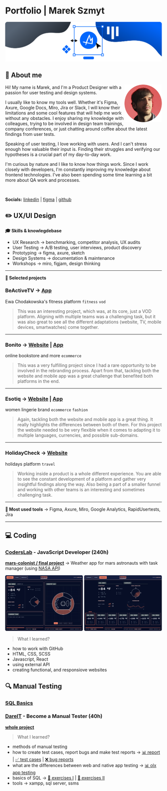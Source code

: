 # Portfolio | Marek Szmyt
![Doodle with an "M' letter in the middle.](/assets/images/cover.png)
## 👋 About me

<img align="right" src="/assets/images/profile.png" alt="Profile picture." width="120" height="120">

Hi! My name is Marek, and I'm a Product Designer with a passion for user testing and design systems.

I usually like to know my tools well. Whether it's Figma, Axure, Google Docs, Miro, Jira or Slack, I will know their limitations and some cool features that will help me work without any obstacles. I enjoy sharing my knowledge with colleagues, trying to be involved in design team trainings, company conferences, or just chatting around coffee about the latest findings from user tests.

Speaking of user testing, I love working with users. And I can't stress enough how valuable their input is. Finding their struggles and verifying our hypotheses is a crucial part of my day-to-day work.

I'm curious by nature and I like to know how things work. Since I work closely with developers, I'm constantly improving my knowledge about frontend technologies. I've also been spending some time learning a bit more about QA work and processes.

<br clear="right"/>

**Socials:** [linkedin](https://www.linkedin.com/in/marekszmyt/) | [figma](https://www.figma.com/@MarekSzmyt) | [github](https://github.com/MarekSzmyt)

## ✏️ UX/UI Design
**🎓 Skills & knowlegdebase**
- UX Research → benchmarking, competitor analysis, UX audits
- User Testing → A/B testing, user interviews, product discovery
- Prototyping → figma, axure, sketch
- Design Systems → documentation & maintenance
- Workshops → miro, figjam, design thinking

---

**🤌 Selected projects**

### BeActiveTV → [App](https://apps.apple.com/us/app/beactivetv-pl/id1549817661?platform=iphone)

Ewa Chodakowska's fitness platform `fitness` `vod`

> This was an interesting project, which was, at its core, just a VOD platform. Aligning with multiple teams was a challenging task, but it was also great to see all the different adaptations (website, TV, mobile devices, smartwatches) come together.

---

### Bonito → [Website](https://bonito.pl/) | [App](https://apps.apple.com/pl/app/bonito/id1511513709)

online bookstore and more `ecommerce`

> This was a very fulfilling project since I had a rare opportunity to be involved in the rebranding process. Apart from that, tackling both the website and mobile app was a great challenge that benefited both platforms in the end.

---

### Esotiq → [Website](https://esotiq.com/pl/pl) | [App](https://apps.apple.com/pl/app/esotiq-bielizna-online/id1641269253?l=pl) 

women lingerie brand `ecommerce` `fashion`

> Again, tackling both the website and mobile app is a great thing. It really highlights the differences between both of them. For this project the website needed to be very flexible when it comes to adapting it to multiple languages, currencies, and possible sub-domains.

---

### HolidayCheck → [Website](https://www.holidaycheck.de/)

holidays platform `travel`

> Working inside a product is a whole different experience. You are able to see the constant development of a platform and gather very insightful findings along the way. Also being a part of a smaller funnel and working with other teams is an interesting and sometimes challenging task.

---

**🔨 Most used tools** → Figma, Axure, Miro, Google Analytics, RapidUsertests, Jira

---

## 💻 Coding

### [CodersLab](https://coderslab.pl/pl/javascript-developer-react) - JavaScript Developer (240h)
[**mars-colonist / final project**](https://github.com/MarekSzmyt/mars-colonist) → Weather app for mars astronauts with task manager (using [NASA API](https://api.nasa.gov/))

![Desktop screens form the app showing weather.](/assets/images/app-screens.png)

>What I learned?
- how to work with GitHub
- HTML, CSS, SCSS
- Javascript, React
- using external API
- creating functional, and responsiove websites

## 🔍 Manual Testing

### [SQL Basics](https://www.kursysql.pl/szkolenie-sql-w-120-minut/)

### [DareIT](https://www.dareit.io/challenges/qa-manual-testing) - Become a Manual Tester (40h)
[**whole project**](https://github.com/MarekSzmyt/challenge_portfolio_marek#table-of-contents)

>What I learned?
- methods of manual testing
- how to create test cases, report bugs and make test reports → [📊 report](https://docs.google.com/spreadsheets/d/1iiE9J9AH0uCzbSfIuPodX0WcmWq8aLDkDDmnVszWsa8/edit?usp=sharing) | [✅ test cases](https://docs.google.com/document/d/1UFOdOIuCxAj-YNvehxKNawdWyxfMCO9-I0A9pZeTxfw/edit?usp=sharing) | [❌ bug reports](https://docs.google.com/document/d/15Mj7BSwYYjIpi1GvPfLHnKzI-z15UBQHYx3gEx1i3EQ/edit?usp=sharing)
- what are the differences between web and native app testing → [📊 olx app testing](https://docs.google.com/document/d/1HKlwypUkiFY4RdIiLoQ2dvxXfgyWlWTDc2707NsmrsQ/edit)
- basics of SQL → [🎯 exercises I](https://github.com/MarekSzmyt/challenge_portfolio_marek#subtask-3---exercises) | [🎯 exercises II](https://github.com/MarekSzmyt/challenge_portfolio_marek#subtask-1---exercises)
- tools → xampp, sql server, ssms
